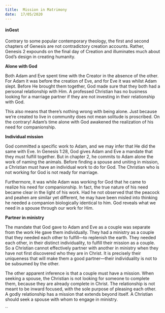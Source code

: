 ```yaml
---
title:  Mission in Matrimony
date:  17/05/2020
---
```


#### inGest

Contrary to some popular contemporary theology, the first and second chapters of Genesis are not contradictory creation accounts. Rather, Genesis 2 expounds on the final day of Creation and illuminates much about God’s design in creating humanity.

**Alone with God**

Both Adam and Eve spent time with the Creator in the absence of the other. For Adam it was before the creation of Eve, and for Eve it was whilst Adam slept. Before He brought them together, God made sure that they both had a personal relationship with Him. A professed Christian has no business looking for a marriage partner if they are not investing in their relationship with God.

This also means that there’s nothing wrong with being alone. Just because we’re created to live in community does not mean solitude is proscribed. On the contrary! Adam’s time alone with God awakened the realization of his need for companionship.

**Individual mission**

God committed a specific work to Adam, and we may infer that He did the same with Eve. In Genesis 1:28, God gives Adam and Eve a mandate that they must fulfill together. But in chapter 2, he commits to Adam alone the work of naming the animals. Before finding a spouse and uniting in mission, a Christian must have an individual work to do for God. The Christian who is not working for God is not ready for marriage.

Furthermore, it was while Adam was working for God that he came to realize his need for companionship. In fact, the true nature of his need became clear in the light of his work. Had he not observed that the peacock and peahen are similar yet different, he may have been misled into thinking he needed a companion biologically identical to him. God reveals what we need in a spouse through our work for Him.

**Partner in ministry**

The mandate that God gave to Adam and Eve as a couple was separate from the work He gave them individually. They had a ministry as a couple that they needed each other to fulfill—to replenish the earth. They needed each other, in their distinct individuality, to fulfill their mission as a couple. So a Christian cannot effectively partner with another in ministry when they have not first discovered who they are in Christ. It is precisely their uniqueness that will make them a good partner—their individuality is not to be subsumed by the other.

The other apparent inference is that a couple must have a mission. When seeking a spouse, the Christian is not looking for someone to complete them, because they are already complete in Christ. The relationship is not meant to be inward focused, with the sole purpose of pleasing each other. A godly relationship has a mission that extends beyond itself. A Christian should seek a spouse with whom to engage in ministry.

``